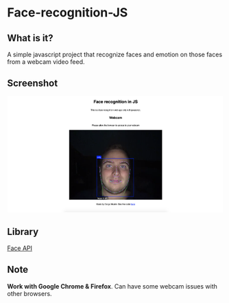 # Face-recognition-JS

## What is it?

A simple javascript project that recognize faces and emotion on those faces from a webcam video feed.

## Screenshot

![Screenshot of the website](assets/img/screenshot-site.png)

## Library
[Face API](https://github.com/justadudewhohacks/face-api.js)

## Note

**Work with Google Chrome & Firefox**. Can have some webcam issues with other browsers.